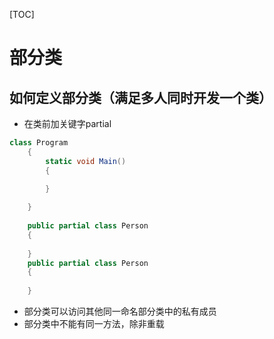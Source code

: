 [TOC]
# 部分类
## 如何定义部分类（满足多人同时开发一个类）
* 在类前加关键字partial 
``` c#
class Program
    {
        static void Main()
        {
           
        }

    }
    
    public partial class Person
    {
        
    }
    public partial class Person
    { 
    
    }

```
* 部分类可以访问其他同一命名部分类中的私有成员
* 部分类中不能有同一方法，除非重载